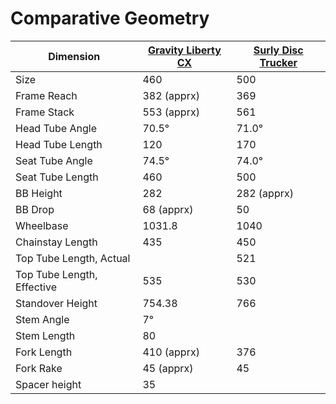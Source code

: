 # Comparative Geometry

| Dimension | [Gravity Liberty CX](https://web.archive.org/web/20161225072401/http://gravitybikes.com/specialty/liberty-cx.html#t4) | [Surly Disc Trucker](https://surlybikes.com/bikes/disc_trucker) |
| --------- | --------- | --------- |
| Size | 460 | 500 |
| Frame Reach | 382 (apprx) | 369 |
| Frame Stack | 553 (apprx) | 561 |
| Head Tube Angle | 70.5° | 71.0° |
| Head Tube Length | 120 | 170 |
| Seat Tube Angle | 74.5° | 74.0° |
| Seat Tube Length | 460 | 500 |
| BB Height | 282 | 282 (apprx) |
| BB Drop | 68 (apprx) | 50 |
| Wheelbase | 1031.8 | 1040 |
| Chainstay Length | 435 | 450 |
| Top Tube Length, Actual | | 521 |
| Top Tube Length, Effective | 535 | 530 |
| Standover Height | 754.38 | 766 |
| Stem Angle | 7° | |
| Stem Length | 80 | |
| Fork Length | 410 (apprx) | 376 |
| Fork Rake | 45 (apprx) | 45 |
| Spacer height | 35 | |
